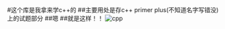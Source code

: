 #这个库是我拿来学c++的
##主要用处是存c++ primer plus(不知道名字写错没)上的试题部分
##嗯
##就是这样！！
![cpp](https://github.com/mobi12/study/cpp.jpg)
